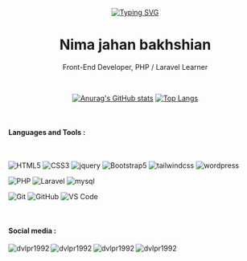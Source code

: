 <div align="center">

[![Typing SVG](https://readme-typing-svg.herokuapp.com?color=%231A86CA&size=22&center=true&vCenter=true&lines=Welcome+To+My+Github+Profile)](https://git.io/typing-svg)
</div>

<div align="center">
	
<h1>Nima jahan bakhshian</h1>
<p>Front-End Developer, PHP / Laravel Learner</p>
</div>

<br>

<div align="center">

 [![Anurag's GitHub stats](https://github-readme-stats.vercel.app/api?username=dvlpr1996&show_icons=true&theme=vue-dark&include_all_commits=true&count_private=true&line_height=35)](https://github.com/dvlpr1996/dvlpr1996)  [![Top Langs](https://github-readme-stats.vercel.app/api/top-langs/?username=dvlpr1996&theme=vue-dark&include_all_commits=true&line_height=35)](https://github.com/dvlpr1996/dvlpr1996)
</div>

<br>

#### Languages and Tools :

<br> 

![HTML5](https://img.shields.io/badge/-HTML5-E34F26?style=for-the-badge&logo=HTML5&logoColor=fff)
![CSS3](https://img.shields.io/badge/-CSS3-1572B6?style=for-the-badge&logo=CSS3&logoColor=fff)
![jquery](https://img.shields.io/badge/-jquery-0769AD?style=for-the-badge&logo=jquery&logoColor=fff)
![Bootstrap5](https://img.shields.io/badge/-Bootstrap%205-7952B3?style=for-the-badge&logo=Bootstrap&logoColor=fff)
![tailwindcss](https://img.shields.io/badge/-tailwind%20css-06B6D4?style=for-the-badge&logo=tailwindcss&logoColor=fff)
![wordpress](https://img.shields.io/badge/-wordpress-21759b?style=for-the-badge&logo=wordpress&logoColor=fff)

![PHP](https://img.shields.io/badge/-PHP-777BB4?style=for-the-badge&logo=php&logoColor=fff)
![Laravel](https://img.shields.io/badge/-Laravel-FF2D20?style=for-the-badge&logo=Laravel&logoColor=fff)
![mysql](https://img.shields.io/badge/-mysql-4479A1?style=for-the-badge&logo=mysql&logoColor=000)

![Git](https://img.shields.io/badge/-Git-F05032?style=for-the-badge&logo=Git&logoColor=fff)
![GitHub](https://img.shields.io/badge/-GitHub-181717?style=for-the-badge&logo=GitHub&logoColor=fff)
![VS Code](https://img.shields.io/badge/-VS%20Code-007ACC?style=for-the-badge&logo=visual-studio-code&logoColor=fff)
    	
<br>

#### Social media :

<div align="center">
	
  <a href="https://instagram.com/nima_jahanbakhshian">
    <img align="left" alt="dvlpr1992" src="https://img.shields.io/badge/Instagram-E4405F?style=for-the-badge&logo=instagram&logoColor=white">
  </a>
  <a href="https://www.linkedin.com/in/nima-jahan-bakhshian">
    <img align="left" alt="dvlpr1992" src="https://img.shields.io/badge/LinkedIn-0077B5?style=for-the-badge&logo=linkedin&logoColor=white">
	</a>
	
	
  <a href="https://t.me/nima_1375">
    <img align="left" alt="dvlpr1992" src="https://img.shields.io/badge/Telegram-2CA5E0?style=for-the-badge&logo=telegram&logoColor=white">
  </a>
 <a href="mailto:nimajahanbakhshian@gmail.com">
    <img align="left" alt="dvlpr1992" src="https://img.shields.io/badge/Gmail-D14836?style=for-the-badge&logo=gmail&logoColor=white">
  </a>
	
</div>
